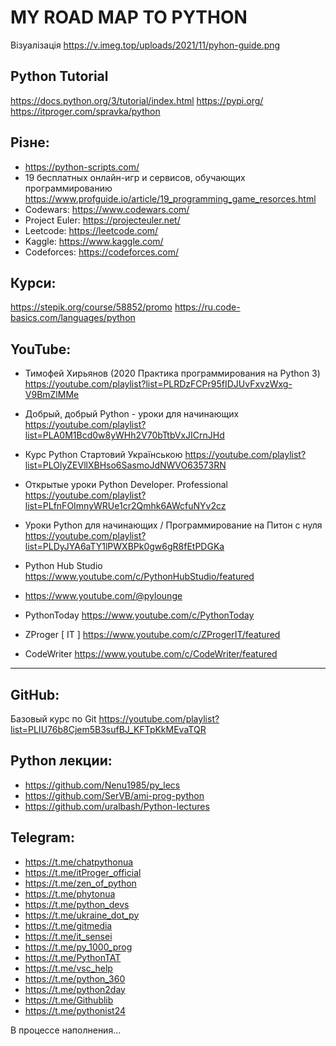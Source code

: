 # MY ROAD MAP TO PYTHON


Візуалізація  https://v.imeg.top/uploads/2021/11/pyhon-guide.png

## Python Tutorial
https://docs.python.org/3/tutorial/index.html
https://pypi.org/
https://itproger.com/spravka/python

## Різне:
+ https://python-scripts.com/
+ 19 бесплатных онлайн-игр и сервисов, обучающих программированию https://www.profguide.io/article/19_programming_game_resorces.html
+ Сodewars: https://www.codewars.com/
+ Project Euler: https://projecteuler.net/
+ Leetcode: https://leetcode.com/
+ Kaggle: https://www.kaggle.com/
+ Codeforces: https://codeforces.com/


## Курси:
https://stepik.org/course/58852/promo
https://ru.code-basics.com/languages/python

## YouTube:
+ Тимофей Хирьянов (2020 Практика программирования на Python 3)
https://youtube.com/playlist?list=PLRDzFCPr95fIDJUvFxvzWxg-V9BmZlMMe

+ Добрый, добрый Python - уроки для начинающих
https://youtube.com/playlist?list=PLA0M1Bcd0w8yWHh2V70bTtbVxJICrnJHd

+ Курс Python Стартовий Українською
https://youtube.com/playlist?list=PLOlyZEVllXBHso6SasmoJdNWVO63573RN

+ Открытые уроки Python Developer. Professional
https://youtube.com/playlist?list=PLfnFOImnyWRUe1cr2Qmhk6AWcfuNYv2cz

+ Уроки Python для начинающих / Программирование на Питон с нуля
https://youtube.com/playlist?list=PLDyJYA6aTY1lPWXBPk0gw6gR8fEtPDGKa

+ Python Hub Studio https://www.youtube.com/c/PythonHubStudio/featured

+ https://www.youtube.com/@pylounge

+ PythonToday https://www.youtube.com/c/PythonToday

+ ZProger [ IT ] https://www.youtube.com/c/ZProgerIT/featured

+ CodeWriter https://www.youtube.com/c/CodeWriter/featured

_____

## GitHub:
Базовый курс по Git
https://youtube.com/playlist?list=PLIU76b8Cjem5B3sufBJ_KFTpKkMEvaTQR

## Python лекции:
+ https://github.com/Nenu1985/py_lecs
+ https://github.com/SerVB/ami-prog-python
+ https://github.com/uralbash/Python-lectures

## Telegram:
+ https://t.me/chatpythonua 
+ https://t.me/itProger_official
+ https://t.me/zen_of_python
+ https://t.me/phytonua
+ https://t.me/python_devs
+ https://t.me/ukraine_dot_py
+ https://t.me/gitmedia
+ https://t.me/it_sensei
+ https://t.me/py_1000_prog
+ https://t.me/PythonTAT
+ https://t.me/vsc_help
+ https://t.me/python_360
+ https://t.me/python2day
+ https://t.me/Githublib
+ https://t.me/pythonist24


В процессе наполнения...
